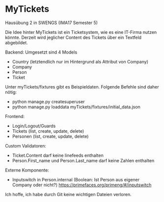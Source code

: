 # MyTickets
 Hausübung 2 in SWENGS (IMA17 Semester 5)

Die Idee hinter MyTickets ist ein Ticketsystem, wie es eine IT-Firma nutzen könnte.
Derzeit wird jeglicher Content des Tickets über ein Textfeld abgebildet.

Backend:
Umgesetzt sind 4 Models

- Country (letztendlich nur im Hintergrund als Attribut von Company)
- Company
- Person
- Ticket

Unter myTickets/fixtures gibt es Beispieldaten.
Folgende Befehle sind daher nötig:

- python manage.py createsuperuser
- python manage.py loaddata myTickets/fixtures/initial_data.json


Frontend:
- Login/Logout/Guards
- Tickets (list, create, update, delete)
- Personen (list, create, update, delete)

Custom Validatoren:
- Ticket.Content darf keine linefeeds enthalten
- Person.First_name und Person.Last_name darf keine Zahlen enthalten

Externe Komponente:
- Inputswitch in Person.internal  (Boolean: Ist Person aus eigener Company oder nicht?)
https://primefaces.org/primeng/#/inputswitch


Ich hoffe, ich habe durch Git keine wichtigen Dateien verloren.